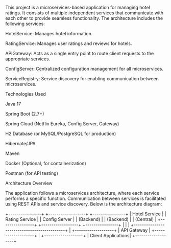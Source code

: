 This project is a microservices-based application for managing hotel ratings. It consists of multiple independent services that communicate with each other to provide seamless functionality. The architecture includes the following services:

HotelService: Manages hotel information.

RatingService: Manages user ratings and reviews for hotels.

APIGateway: Acts as a single entry point to route client requests to the appropriate services.

ConfigServer: Centralized configuration management for all microservices.

ServiceRegistry: Service discovery for enabling communication between microservices.


Technologies Used

Java 17

Spring Boot (2.7+)

Spring Cloud (Netflix Eureka, Config Server, Gateway)

H2 Database (or MySQL/PostgreSQL for production)

Hibernate/JPA

Maven

Docker (Optional, for containerization)

Postman (for API testing)

Architecture Overview

The application follows a microservices architecture, where each service performs a specific function. Communication between services is facilitated using REST APIs and service discovery. Below is the architecture diagram:

+----------------+    +------------------+    +----------------+
| Hotel Service  |    | Rating Service   |    |  Config Server |
|   (Backend)    |    |   (Backend)      |    |   (Central)    |
+----------------+    +------------------+    +----------------+
       |                      |                      |
       +--------------------------------------------+
                            |
                  +-------------------+
                  |   API Gateway     |
                  +-------------------+
                            |
                  +-------------------+
                  | Client Applications|
                  +-------------------+
